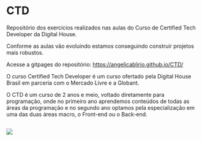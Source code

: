 # CTD
Repositório dos exercícios realizados nas aulas do Curso de Certified Tech Developer da Digital House.

Conforme as aulas vão evoluindo estamos conseguindo construir projetos mais robustos.

Acesse a gitpages do repositório: https://angelicablirio.github.io/CTD/

O curso Certified Tech Developer é um curso ofertado pela Digital House Brasil em parceria com o Mercado Livre e a Globant. 

O CTD é um curso de 2 anos e meio, voltado diretamente para programação, onde no primeiro ano aprendemos conteúdos de todas as áreas da programação e no segundo ano optamos pela especialização em uma das duas áreas macro, o Front-end ou o Back-end.

##

<img src="https://www.digitalhouse.com/br/assets/metas/201203095746-2p33kwnxjki8ugt9e.jpg">

